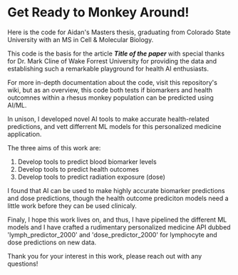 # Get Ready to Monkey Around!
Here is the code for Aidan's Masters thesis, graduating from Colorado State University with an MS in Cell & Molecular Biology.

This code is the basis for the article ***Title of the paper*** with special thanks for Dr. Mark Cline of Wake Forrest University
for providing the data and establishing such a remarkable playground for health AI enthusiasts.

For more in-depth documentation about the code, visit this repository's wiki, but as an overview, 
this code both tests if biomarkers and health outcomnes within a rhesus monkey population can be predicted using AI/ML.

In unison, I developed novel AI tools to make accurate health-related predictions, and vett differrent ML models 
for this personalized medicine application.

The three aims of this work are:
1. Develop tools to predict blood biomarker levels
2. Develop tools to predict health outcomes
3. Develop tools to predict radiation exposure (dose)

I found that AI can be used to make highly accurate biomarker predictions and dose predictions, 
though the health outcome prediciton models need a little work before they can be used clinicaly. 

Finaly, I hope this work lives on, and thus, I have pipelined the different ML models and 
I have crafted a rudimentary personalized medicine API dubbed 'lymph_predictor_2000' and 'dose_predictor_2000' 
for lymphocyte and dose predictions on new data.

Thank you for your interest in this work, please reach out with any questions!
